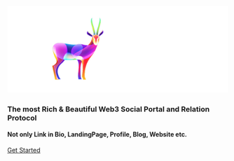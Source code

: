 <h2 class='flex justify-center pt-20 pb-4 max-sm:py-6'>
  <a href='//nextme.one'><img src="assets/images/logo/logo_pro.svg" /></a>
</h2>

<h3 class='text-3xl py-2'>The most Rich & Beautiful Web3 Social Portal and Relation Protocol</h3>
<h4 class='pb-12'>Not only Link in Bio, LandingPage, Profile, Blog, Website etc.</h4>

[Get Started](README.md)
